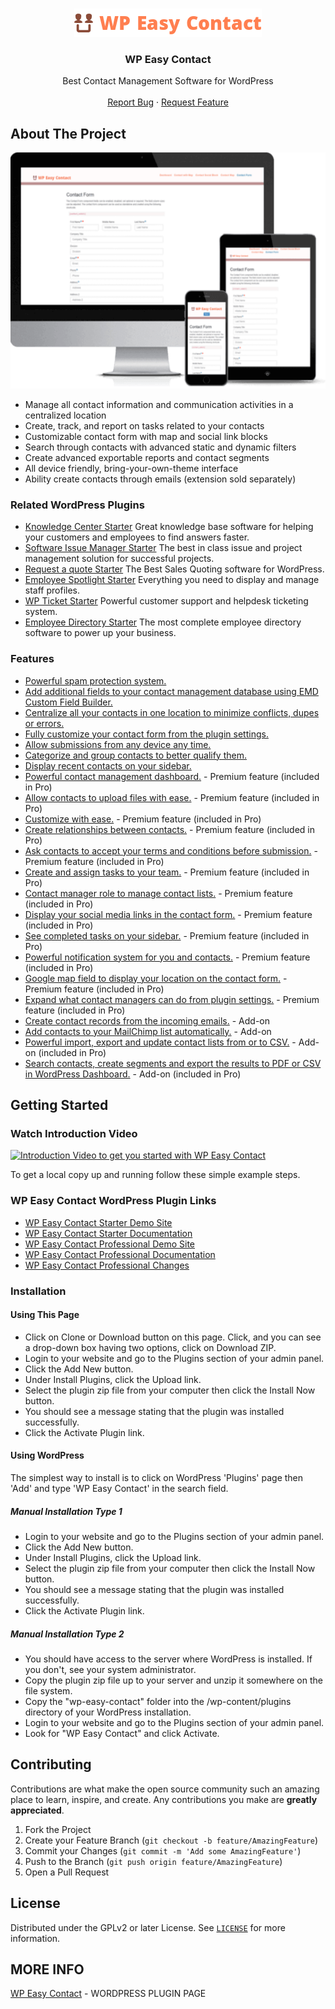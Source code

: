 
<!-- PROJECT LOGO -->
<br />
<p align="center">
  <a href="https://emdplugins.com/plugins/wp-easy-contact-wordpress-plugin/">
    <img src="github/wp-contact-logo-300x45.png" alt="Logo">
  </a>

  <h3 align="center">WP Easy Contact</h3>

  <p align="center">
    Best Contact Management Software for WordPress
    <br />
    <br />
     <a href="https://github.com/emarket-design/wp-easy-contact/issues">Report Bug</a>
    ·
    <a href="https://github.com/emarket-design/wp-easy-contact/issues">Request Feature</a>
     </p>
</p>

<!-- ABOUT THE PROJECT -->
## About The Project

![WP Easy Contact Screen Shot](github/wpec_responsive_540.png)


<ul>
<li>Manage all contact information and communication activities in a centralized location</li>
<li>Create, track, and report on tasks related to your contacts</li>
<li>Customizable contact form with map and social link blocks</li>
<li>Search through contacts with advanced static and dynamic filters</li>
<li>Create advanced exportable reports and contact segments</li>
<li>All device friendly, bring-your-own-theme interface</li>
<li>Ability create contacts through emails (extension sold separately)</li>
</ul>


### Related WordPress Plugins


* [Knowledge Center Starter](https://kcentercom.emdplugins.com/) Great knowledge base software for helping your customers and employees to find answers faster.
* [Software Issue Manager Starter](https://simcom.emdplugins.com/) The best in class issue and project management solution for successful projects.
* [Request a quote Starter](https://requestaquote.emdplugins.com/) The Best Sales Quoting software for WordPress.
* [Employee Spotlight Starter](https://espotlight-com.emdplugins.com) Everything you need to display and manage staff profiles.
* [WP Ticket Starter](https://wpticketcom.emdplugins.com/) Powerful customer support and helpdesk ticketing system.
* [Employee Directory Starter](https://employee-directory-com.emdplugins.com) The most complete employee directory software to power up your business.

### Features

* [Powerful spam protection system.](https://emdplugins.com/?p=10512&pk_campaign=wp-easy-contact-com&pk_kwd=github)
* [Add additional fields to your contact management database using EMD Custom Field Builder.](https://emdplugins.com/?p=10513&pk_campaign=wp-easy-contact-com&pk_kwd=github)
* [Centralize all your contacts in one location to minimize conflicts, dupes or errors.](https://emdplugins.com/?p=10509&pk_campaign=wp-easy-contact-com&pk_kwd=github)
* [Fully customize your contact form from the plugin settings.](https://emdplugins.com/?p=10511&pk_campaign=wp-easy-contact-com&pk_kwd=github)
* [Allow submissions from any device any time.](https://emdplugins.com/?p=10510&pk_campaign=wp-easy-contact-com&pk_kwd=github)
* [Categorize and group contacts to  better qualify them.](https://emdplugins.com/?p=10514&pk_campaign=wp-easy-contact-com&pk_kwd=github)
* [Display recent contacts on your sidebar.](https://emdplugins.com/?p=10515&pk_campaign=wp-easy-contact-com&pk_kwd=github)
* [Powerful contact management dashboard.](https://emdplugins.com/?p=10517&pk_campaign=wp-easy-contact-com&pk_kwd=github) - Premium feature (included in Pro)
* [Allow contacts to upload files with ease.](https://emdplugins.com/?p=10525&pk_campaign=wp-easy-contact-com&pk_kwd=github) - Premium feature (included in Pro)
* [Customize with ease.](https://emdplugins.com/?p=10521&pk_campaign=wp-easy-contact-com&pk_kwd=github) - Premium feature (included in Pro)
* [Create relationships between contacts.](https://emdplugins.com/?p=10519&pk_campaign=wp-easy-contact-com&pk_kwd=github) - Premium feature (included in Pro)
* [Ask contacts to accept your terms and conditions before submission.](https://emdplugins.com/?p=10524&pk_campaign=wp-easy-contact-com&pk_kwd=github) - Premium feature (included in Pro)
* [Create and assign tasks to your team.](https://emdplugins.com/?p=10516&pk_campaign=wp-easy-contact-com&pk_kwd=github) - Premium feature (included in Pro)
* [Contact manager role to manage contact lists.](https://emdplugins.com/?p=10639&pk_campaign=wp-easy-contact-com&pk_kwd=github) - Premium feature (included in Pro)
* [Display your social media links in the contact form.](https://emdplugins.com/?p=10523&pk_campaign=wp-easy-contact-com&pk_kwd=github) - Premium feature (included in Pro)
* [See completed tasks on your sidebar.](https://emdplugins.com/?p=10526&pk_campaign=wp-easy-contact-com&pk_kwd=github) - Premium feature (included in Pro)
* [Powerful notification system for you and contacts.](https://emdplugins.com/?p=10518&pk_campaign=wp-easy-contact-com&pk_kwd=github) - Premium feature (included in Pro)
* [Google map field to display your  location on the contact form.](https://emdplugins.com/?p=10522&pk_campaign=wp-easy-contact-com&pk_kwd=github) - Premium feature (included in Pro)
* [Expand what contact managers can do from plugin settings.](https://emdplugins.com/?p=10989&pk_campaign=wp-easy-contact-com&pk_kwd=github) - Premium feature (included in Pro)
* [Create contact records from the incoming emails.](https://emdplugins.com/?p=10531&pk_campaign=wp-easy-contact-com&pk_kwd=github) - Add-on
* [Add contacts to your MailChimp list automatically.](https://emdplugins.com/?p=10641&pk_campaign=wp-easy-contact-com&pk_kwd=github) - Add-on
* [Powerful import, export and update contact lists from or to CSV.](https://emdplugins.com/?p=10529&pk_campaign=wp-easy-contact-com&pk_kwd=github) - Add-on (included in Pro)
* [Search contacts, create segments and export the results to PDF or CSV in WordPress Dashboard.](https://emdplugins.com/?p=10640&pk_campaign=wp-easy-contact-com&pk_kwd=github) - Add-on (included in Pro)

<!-- GETTING STARTED -->
## Getting Started

### Watch Introduction Video 

 [![Introduction Video to get you started with WP Easy Contact](https://img.youtube.com/vi/wXaxzip-92M/0.jpg)](https://www.youtube.com/watch?v=wXaxzip-92M)

To get a local copy up and running follow these simple example steps.

### WP Easy Contact WordPress Plugin Links


 * [WP Easy Contact Starter Demo Site](https://wpeasycontactcom.emdplugins.com?pk_campaign=wp-easy-contact-com&pk_kwd=readme)
* [WP Easy Contact Starter Documentation](https://docs.emdplugins.com/wp-easy-contact-community/?pk_campaign=wp-easy-contact-com&pk_kwd=readme)
* [WP Easy Contact Professional Demo Site](https://wpeasycontact.emdplugins.com/?pk_campaign=wp-easy-contact-com&pk_kwd=readme)
* [WP Easy Contact Professional Documentation](https://docs.emdplugins.com/wp-easy-contact-professional/?pk_campaign=wp-easy-contact-com&pk_kwd=readme)
* [WP Easy Contact Professional Changes](https://emdplugins.com/articles/wp-econtact-pro-wordpress-plugin-changelog/?pk_campaign=wp-easy-contact-com&pk_kwd=readme)

### Installation

#### Using This Page
* Click on Clone or Download button on this page. Click, and you can see a drop-down box having two options, click on Download ZIP.
* Login to your website and go to the Plugins section of your admin panel.
* Click the Add New button.
* Under Install Plugins, click the Upload link.
* Select the plugin zip file from your computer then click the Install Now button.
* You should see a message stating that the plugin was installed successfully.
* Click the Activate Plugin link.

#### Using WordPress

The simplest way to install is to click on WordPress 'Plugins' page then 'Add' and type 'WP Easy Contact' in the search field.

##### Manual Installation Type 1

* Login to your website and go to the Plugins section of your admin panel.
* Click the Add New button.
* Under Install Plugins, click the Upload link.
* Select the plugin zip file from your computer then click the Install Now button.
* You should see a message stating that the plugin was installed successfully.
* Click the Activate Plugin link.

##### Manual Installation Type 2

* You should have access to the server where WordPress is installed. If you don't, see your system administrator.
* Copy the plugin zip file up to your server and unzip it somewhere on the file system.
* Copy the "wp-easy-contact" folder into the /wp-content/plugins directory of your WordPress installation.
* Login to your website and go to the Plugins section of your admin panel.
* Look for "WP Easy Contact" and click Activate.

<!-- CONTRIBUTING -->
## Contributing

Contributions are what make the open source community such an amazing place to learn, inspire, and create. Any contributions you make are **greatly appreciated**.

1. Fork the Project
2. Create your Feature Branch (`git checkout -b feature/AmazingFeature`)
3. Commit your Changes (`git commit -m 'Add some AmazingFeature'`)
4. Push to the Branch (`git push origin feature/AmazingFeature`)
5. Open a Pull Request



<!-- LICENSE -->
## License

Distributed under the GPLv2 or later License. See [`LICENSE`](https://www.gnu.org/licenses/gpl-2.0.html) for more information.


<!-- CONTACT -->
## MORE INFO

[WP Easy Contact](https://emdplugins.com/plugins/wp-easy-contact-wordpress-plugin/) - WORDPRESS PLUGIN PAGE